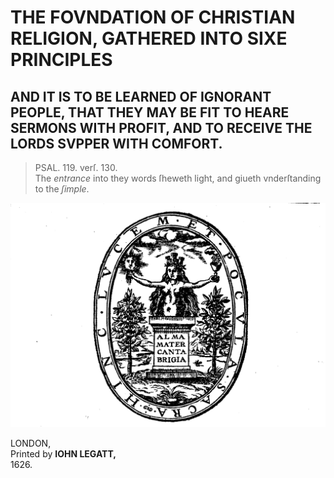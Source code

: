 # THE FOVNDATION OF CHRISTIAN RELIGION, GATHERED INTO SIXE PRINCIPLES

## AND IT IS TO BE LEARNED OF IGNORANT PEOPLE, THAT THEY MAY BE FIT TO HEARE SERMONS WITH PROFIT, AND TO RECEIVE THE LORDS SVPPER WITH COMFORT.

> PSAL. 119. verſ. 130.  
> The *entrance* into they words ſheweth light, and giueth vnderſtanding to the *ſimple*.

![HINC LVCEM ET POCVLA SACRA](title-illustration.png)

LONDON,  
Printed by **IOHN LEGATT,**  
1626.  